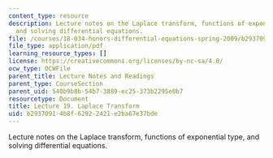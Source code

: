 ```yaml
---
content_type: resource
description: Lecture notes on the Laplace transform, functions of exponential type,
  and solving differential equations.
file: /courses/18-034-honors-differential-equations-spring-2009/b29370914b8f62922421e2ba67e37bde_MIT18_034s09_lec19.pdf
file_type: application/pdf
learning_resource_types: []
license: https://creativecommons.org/licenses/by-nc-sa/4.0/
ocw_type: OCWFile
parent_title: Lecture Notes and Readings
parent_type: CourseSection
parent_uid: 540b9b8b-54b7-3889-ec25-373b2295e0b7
resourcetype: Document
title: Lecture 19. Laplace Transform
uid: b2937091-4b8f-6292-2421-e2ba67e37bde
---
```

Lecture notes on the Laplace transform, functions of exponential type, and solving differential equations.
